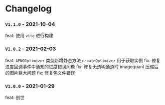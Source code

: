 # Changelog

### `V1.1.0` - 2021-10-04
feat: 使用 `vite` 进行构建

### `V1.0.2` - 2021-02-03
feat: `APNGOptimizer` 类型新增静态方法 `createOptimizer` 用于获取实例
fix: 修复进度回调事件中通知的进度错误问题
fix: 修复无透明通道时 imagequant 压缩后的图片巨大问题
fix: 修复包文件错误

### `V1.0.0` - 2021-01-29
feat: 创世